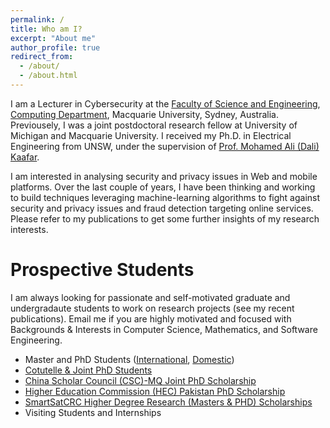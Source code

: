 ```yaml
---
permalink: /
title: Who am I?
excerpt: "About me"
author_profile: true
redirect_from: 
  - /about/
  - /about.html
---
```



I am a Lecturer in Cybersecurity at the [Faculty of Science and Engineering](https://www.mq.edu.au/about/about-the-university/faculties-and-departments/faculty-of-science-and-engineering), [Computing Department](https://www.mq.edu.au/about/about-the-university/faculties-and-departments/faculty-of-science-and-engineering/departments-and-centres/department-of-computing), Macquarie University, Sydney, Australia. Previousely, I was a joint postdoctoral research fellow at University of Michigan and Macquarie University. I received my Ph.D. in Electrical Engineering from UNSW, under the supervision of [Prof. Mohamed Ali (Dali) Kaafar](https://dali-kaafar.github.io).

I am interested in analysing security and privacy issues in Web and mobile platforms. Over the last couple of years, I have been thinking and working to build techniques leveraging machine-learning algorithms to fight against security and privacy issues and fraud detection targeting online services. Please refer to my publications to get some further insights of my research interests.


Prospective Students
======

I am always looking for passionate and self-motivated graduate and undergradaute students to work on research projects (see my recent publications). Email me if you are highly motivated and focused with Backgrounds & Interests in Computer Science, Mathematics, and Software Engineering.<br>

* Master and PhD Students ([International](https://www.mq.edu.au/?a=519657), [Domestic](https://www.mq.edu.au/research/phd-and-research-degrees/scholarships/scholarship-search/data/annual-research-training-program-scholarship-rtp-and-macquarie-research-excellence-scholarship-program-mqres))
* [Cotutelle & Joint PhD Students](https://www.mq.edu.au/research/phd-and-research-degrees/explore-research-degrees/cotutelle-and-joint-phd)
* [China Scholar Council (CSC)-MQ Joint PhD Scholarship](https://www.mq.edu.au/research/phd-and-research-degrees/scholarships/scholarship-search/data/china-scholarship)
* [Higher Education Commission (HEC) Pakistan PhD Scholarship](https://www.mq.edu.au/research/phd-and-research-degrees/scholarships/scholarship-search/data/higher-education-commission-hec,-government-of-the-islamic-republic-of-pakistan-scholarship-program)
* [SmartSatCRC Higher Degree Research (Masters & PHD) Scholarships](https://smartsatcrc.com/education/study-with-us/)
* Visiting Students and Internships